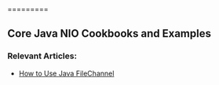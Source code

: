 =========

## Core Java NIO Cookbooks and Examples

### Relevant Articles: 
- [How to Use Java FileChannel](http://www.baeldung.com/guide-to-java-filechannel)
